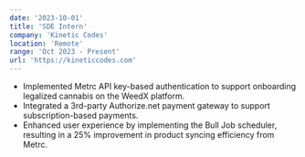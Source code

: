```yaml
---
date: '2023-10-01'
title: 'SDE Intern'
company: 'Kinetic Codes'
location: 'Remote'
range: 'Oct 2023 - Present'
url: 'https://kineticcodes.com'
---
```


- Implemented Metrc API key-based authentication to support onboarding legalized cannabis on the WeedX platform.
- Integrated a 3rd-party Authorize.net payment gateway to support subscription-based payments.
- Enhanced user experience by implementing the Bull Job scheduler, resulting in a 25% improvement in product syncing efficiency from Metrc.
